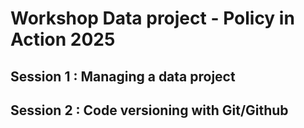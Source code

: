 # Workshop Data project - Policy in Action 2025

## Session 1 : Managing a data project

## Session 2 : Code versioning with Git/Github